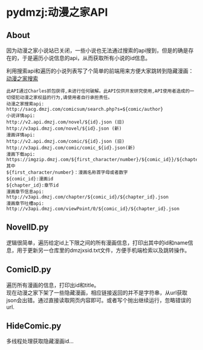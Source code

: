 # pydmzj:动漫之家API
## About

因为动漫之家小说站已关闭，一些小说也无法通过搜索的api搜到，但是的确是存在的，于是遍历小说信息的api，从而获取所有小说的id信息。

利用搜索api和遍历的小说列表写了个简单的前端用来方便大家跳转到隐藏漫画：  
[动漫之家搜索](https://dmzj.zhanghd.tech)

```
此API通过Charles抓包获得,未进行任何破解。此API仅供开发研究使用,API使用者造成的一切侵犯动漫之家权益的行为,请使用者自行承担责任。   
动漫之家搜索api:
http://sacg.dmzj.com/comicsum/search.php?s=${comic/author}
小说详情api:  
http://v2.api.dmzj.com/novel/${id}.json (旧)  
http://v3api.dmzj.com/novel/${id}.json (新)  
漫画详情api:  
http://v2.api.dmzj.com/comic/${id}.json (旧)  
http://v3api.dmzj.com/comic/comic_${id}.json(新)  
漫画下载api:  
https://imgzip.dmzj.com/${first_character/number}/${comic_id}}/${chapter_id}.zip  
其中  
${first_character/number}：漫画名称首字母或者数字  
${comic_id}:漫画id  
${chapter_id}:章节id  
漫画章节信息api:  
http://v3api.dmzj.com/chapter/${comic_id}/${chapter_id}.json  
漫画章节吐槽api:
http://v3api.dmzj.com/viewPoint/0/${comic_id}/${chapter_id}.json  
```


## NovelID.py

逻辑很简单，遍历给定id上下限之间的所有漫画信息，打印出其中的id和name信息，用于更新另一仓库里的dmzjxsid.txt文件，方便手机端检索以及跳转操作。

## ComicID.py
遍历所有漫画的信息，打印出id和title。  
现在动漫之家下架了一些隐藏漫画，相应链接返回的并不是字符串，从url获取json会出错。通过直接读取网页内容即可。或者写个抛出继续运行，忽略错误的url.

## HideComic.py
多线程处理获取隐藏漫画id...
